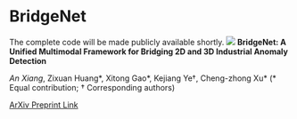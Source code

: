 # BridgeNet
The complete code will be made publicly available shortly.
![](figures/bridgenet.png)
**BridgeNet: A Unified Multimodal Framework for Bridging 2D and 3D Industrial Anomaly Detection**

*An Xiang*, Zixuan Huang*, Xitong Gao*, Kejiang Ye†, Cheng-zhong Xu*
(* Equal contribution; † Corresponding authors)

[ArXiv Preprint Link]()
